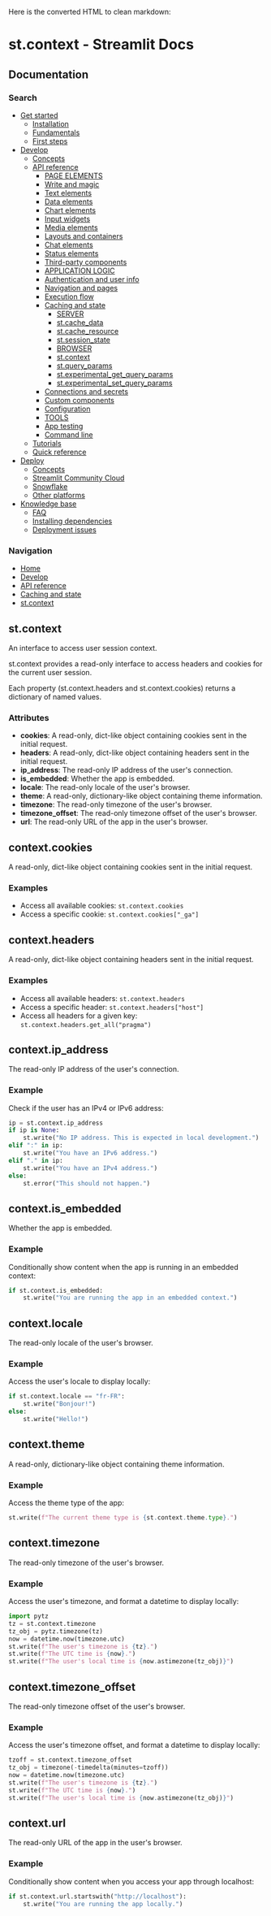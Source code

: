 Here is the converted HTML to clean markdown:

# st.context - Streamlit Docs
## Documentation

### Search

* [Get started](/get-started)
	+ [Installation](/get-started/installation)
	+ [Fundamentals](/get-started/fundamentals)
	+ [First steps](/get-started/tutorials)
* [Develop](/develop)
	+ [Concepts](/develop/concepts)
	+ [API reference](/develop/api-reference)
		- [PAGE ELEMENTS](#)
		- [Write and magic](/develop/api-reference/write-magic)
		- [Text elements](/develop/api-reference/text)
		- [Data elements](/develop/api-reference/data)
		- [Chart elements](/develop/api-reference/charts)
		- [Input widgets](/develop/api-reference/widgets)
		- [Media elements](/develop/api-reference/media)
		- [Layouts and containers](/develop/api-reference/layout)
		- [Chat elements](/develop/api-reference/chat)
		- [Status elements](/develop/api-reference/status)
		- [Third-party components](https://streamlit.io/components)
		- [APPLICATION LOGIC](#)
		- [Authentication and user info](/develop/api-reference/user)
		- [Navigation and pages](/develop/api-reference/navigation)
		- [Execution flow](/develop/api-reference/execution-flow)
		- [Caching and state](/develop/api-reference/caching-and-state)
			- [SERVER](#)
			- [st.cache_data](/develop/api-reference/caching-and-state/st.cache_data)
			- [st.cache_resource](/develop/api-reference/caching-and-state/st.cache_resource)
			- [st.session_state](/develop/api-reference/caching-and-state/st.session_state)
			- [BROWSER](#)
			- [st.context](/develop/api-reference/caching-and-state/st.context)
			- [st.query_params](/develop/api-reference/caching-and-state/st.query_params)
			- [st.experimental_get_query_params](/develop/api-reference/caching-and-state/st.experimental_get_query_params)
			- [st.experimental_set_query_params](/develop/api-reference/caching-and-state/st.experimental_set_query_params)
		- [Connections and secrets](/develop/api-reference/connections)
		- [Custom components](/develop/api-reference/custom-components)
		- [Configuration](/develop/api-reference/configuration)
		- [TOOLS](#)
		- [App testing](/develop/api-reference/app-testing)
		- [Command line](/develop/api-reference/cli)
	+ [Tutorials](/develop/tutorials)
	+ [Quick reference](/develop/quick-reference)
* [Deploy](/deploy)
	+ [Concepts](/deploy/concepts)
	+ [Streamlit Community Cloud](/deploy/streamlit-community-cloud)
	+ [Snowflake](/deploy/snowflake)
	+ [Other platforms](/deploy/tutorials)
* [Knowledge base](/knowledge-base)
	+ [FAQ](/knowledge-base/using-streamlit)
	+ [Installing dependencies](/knowledge-base/dependencies)
	+ [Deployment issues](/knowledge-base/deploy)

### Navigation
* [Home](/)
* [Develop](/develop)
* [API reference](/develop/api-reference)
* [Caching and state](/develop/api-reference/caching-and-state)
* [st.context](/develop/api-reference/caching-and-state/st.context)

## st.context
An interface to access user session context.

st.context provides a read-only interface to access headers and cookies for the current user session.

Each property (st.context.headers and st.context.cookies) returns a dictionary of named values.

### Attributes

* **cookies**: A read-only, dict-like object containing cookies sent in the initial request.
* **headers**: A read-only, dict-like object containing headers sent in the initial request.
* **ip_address**: The read-only IP address of the user's connection.
* **is_embedded**: Whether the app is embedded.
* **locale**: The read-only locale of the user's browser.
* **theme**: A read-only, dictionary-like object containing theme information.
* **timezone**: The read-only timezone of the user's browser.
* **timezone_offset**: The read-only timezone offset of the user's browser.
* **url**: The read-only URL of the app in the user's browser.

## context.cookies
A read-only, dict-like object containing cookies sent in the initial request.

### Examples

* Access all available cookies: `st.context.cookies`
* Access a specific cookie: `st.context.cookies["_ga"]`

## context.headers
A read-only, dict-like object containing headers sent in the initial request.

### Examples

* Access all available headers: `st.context.headers`
* Access a specific header: `st.context.headers["host"]`
* Access all headers for a given key: `st.context.headers.get_all("pragma")`

## context.ip_address
The read-only IP address of the user's connection.

### Example

Check if the user has an IPv4 or IPv6 address:
```python
ip = st.context.ip_address
if ip is None:
    st.write("No IP address. This is expected in local development.")
elif ":" in ip:
    st.write("You have an IPv6 address.")
elif "." in ip:
    st.write("You have an IPv4 address.")
else:
    st.error("This should not happen.")
```

## context.is_embedded
Whether the app is embedded.

### Example

Conditionally show content when the app is running in an embedded context:
```python
if st.context.is_embedded:
    st.write("You are running the app in an embedded context.")
```

## context.locale
The read-only locale of the user's browser.

### Example

Access the user's locale to display locally:
```python
if st.context.locale == "fr-FR":
    st.write("Bonjour!")
else:
    st.write("Hello!")
```

## context.theme
A read-only, dictionary-like object containing theme information.

### Example

Access the theme type of the app:
```python
st.write(f"The current theme type is {st.context.theme.type}.")
```

## context.timezone
The read-only timezone of the user's browser.

### Example

Access the user's timezone, and format a datetime to display locally:
```python
import pytz
tz = st.context.timezone
tz_obj = pytz.timezone(tz)
now = datetime.now(timezone.utc)
st.write(f"The user's timezone is {tz}.")
st.write(f"The UTC time is {now}.")
st.write(f"The user's local time is {now.astimezone(tz_obj)}")
```

## context.timezone_offset
The read-only timezone offset of the user's browser.

### Example

Access the user's timezone offset, and format a datetime to display locally:
```python
tzoff = st.context.timezone_offset
tz_obj = timezone(-timedelta(minutes=tzoff))
now = datetime.now(timezone.utc)
st.write(f"The user's timezone is {tz}.")
st.write(f"The UTC time is {now}.")
st.write(f"The user's local time is {now.astimezone(tz_obj)}")
```

## context.url
The read-only URL of the app in the user's browser.

### Example

Conditionally show content when you access your app through localhost:
```python
if st.context.url.startswith("http://localhost"):
    st.write("You are running the app locally.")
```
